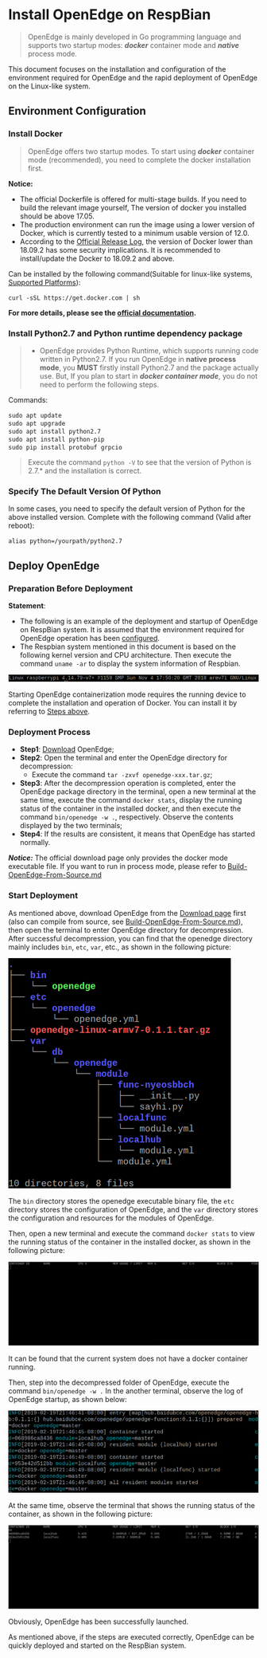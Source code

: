 # Install OpenEdge on RespBian

> OpenEdge is mainly developed in Go programming language and supports two startup modes: ***docker*** container mode and ***native*** process mode.

This document focuses on the installation and configuration of the environment required for OpenEdge and the rapid deployment of OpenEdge on the Linux-like system.

## Environment Configuration

### Install Docker

> OpenEdge offers two startup modes. To start using ***docker*** container mode (recommended), you need to complete the docker installation first.

**Notice:**

+ The official Dockerfile is offered for multi-stage builds. If you need to build the relevant image yourself, The version of docker you installed should be above 17.05.
+ The production environment can run the image using a lower version of Docker, which is currently tested to a minimum usable version of 12.0.
+ According to the [Official Release Log](https://docs.docker.com/engine/release-notes/#18092), the version of Docker lower than 18.09.2 has some security implications. It is recommended to install/update the Docker to 18.09.2 and above.

Can be installed by the following command(Suitable for linux-like systems, [Supported Platforms](./Support-platforms.md)):

```shell
curl -sSL https://get.docker.com | sh
```

**For more details, please see the [official documentation](https://docs.docker.com/install/).**

### Install Python2.7 and Python runtime dependency package

> + OpenEdge provides Python Runtime, which supports running code written in Python2.7. If you run OpenEdge in **native process mode**, you **MUST** firstly install Python2.7 and the package actually use. But, If you plan to start in ***docker container mode***, you do not need to perform the following steps.

Commands:

```shell
sudo apt update
sudo apt upgrade
sudo apt install python2.7
sudo apt install python-pip
sudo pip install protobuf grpcio
```

> Execute the command `python -V` to see that the version of Python is 2.7.* and the installation is correct.

### Specify The Default Version Of Python

In some cases, you need to specify the default version of Python for the above installed version. Complete with the following command (Valid after reboot):

```shell
alias python=/yourpath/python2.7
```

## Deploy OpenEdge

### Preparation Before Deployment

**Statement**:

+ The following is an example of the deployment and startup of OpenEdge on RespBian system. It is assumed that the environment required for OpenEdge operation has been [configured](#Environment-Configuration).
+ The Respbian system mentioned in this document is based on the following kernel version and CPU architecture. Then execute the command `uname -ar` to display the system information of Respbian.

![centos kernel detail](../../images/setup/os-respbian.png)

Starting OpenEdge containerization mode requires the running device to complete the installation and operation of Docker. You can install it by referring to [Steps above](#Install-Docker).

### Deployment Process

- **Step1**: [Download](../Resources-download.md) OpenEdge;
- **Step2**: Open the terminal and enter the OpenEdge directory for decompression:
	- Execute the command `tar -zxvf openedge-xxx.tar.gz`;
- **Step3**: After the decompression operation is completed, enter the OpenEdge package directory in the terminal, open a new terminal at the same time, execute the command `docker stats`, display the running status of the container in the installed docker, and then execute the command `bin/openedge -w .`, respectively. Observe the contents displayed by the two terminals;
- **Step4**: If the results are consistent, it means that OpenEdge has started normally.

***Notice:*** The official download page only provides the docker mode executable file. If you want to run in process mode, please refer to [Build-OpenEdge-From-Source.md](./Build-OpenEdge-from-Source.md)

### Start Deployment

As mentioned above, download OpenEdge from the [Download page](../Resources-download.md) first (also can compile from source, see [Build-OpenEdge-From-Source.md](./Build-OpenEdge-from-Source.md)), then open the terminal to enter OpenEdge directory for decompression. After successful decompression, you can find that the openedge directory mainly includes `bin`, `etc`, `var`, etc., as shown in the following picture:

![OpenEdge directory](../../images/setup/openedge-dir-respbian.png)

The `bin` directory stores the openedge executable binary file, the `etc` directory stores the configuration of OpenEdge, and the `var` directory stores the configuration and resources for the modules of OpenEdge.

Then, open a new terminal and execute the command `docker stats` to view the running status of the container in the installed docker, as shown in the following picture:

![view the docker containers status](../../images/setup/docker-stats-before-respbian.png)

It can be found that the current system does not have a docker container running.

Then, step into the decompressed folder of OpenEdge, execute the command `bin/openedge -w .` In the another terminal, observe the log of OpenEdge startup, as shown below:

![OpenEdge startup log](../../images/setup/openedge-started-respbian.png)

At the same time, observe the terminal that shows the running status of the container, as shown in the following picture:

![running containers](../../images/setup/docker-stats-after-respbian.png)

Obviously, OpenEdge has been successfully launched.

As mentioned above, if the steps are executed correctly, OpenEdge can be quickly deployed and started on the RespBian system.